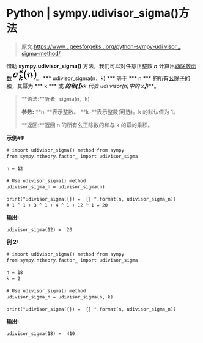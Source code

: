 # Python | sympy.udivisor_sigma()方法

> 原文:[https://www . geesforgeks . org/python-sympy-udi visor _ sigma-method/](https://www.geeksforgeeks.org/python-sympy-udivisor_sigma-method/)

借助 **sympy.udivisor_sigma()** 方法，我们可以对任意正整数 ***n*** 计算出[酉除数函数](http://mathworld.wolfram.com/UnitaryDivisorFunction.html) ![\sigma_k^*(n)](img/c4463d0879d03fb688fc34d38226aa5b.png "Rendered by QuickLaTeX.com")。 *** udivisor_sigma(n，k) *** 等于 *** n *** 的所有[幺除子](http://mathworld.wolfram.com/UnitaryDivisor.html)的和，其幂为 *** k *** 或 ***的和(【x**k 代表 udi visor(n)中的 x】)***。

> **语法:**听者 _sigma(n，k)
> 
> **参数:**
> **n–**表示整数。
> **k–**表示整数(可选)。k 的默认值为 1。
> 
> **返回:**返回 n 的所有幺正除数的和与 k 的幂的乘积。

**示例#1:**

```
# import udivisor_sigma() method from sympy
from sympy.ntheory.factor_ import udivisor_sigma

n = 12

# Use udivisor_sigma() method 
udivisor_sigma_n = udivisor_sigma(n) 

print("udivisor_sigma({}) =  {} ".format(n, udivisor_sigma_n)) 
# 1 ^ 1 + 3 ^ 1 + 4 ^ 1 + 12 ^ 1 = 20
```

**输出:**

```
udivisor_sigma(12) =  20

```

**例 2:**

```
# import udivisor_sigma() method from sympy
from sympy.ntheory.factor_ import udivisor_sigma

n = 18
k = 2

# Use udivisor_sigma() method 
udivisor_sigma_n = udivisor_sigma(n, k) 

print("udivisor_sigma({}) =  {} ".format(n, udivisor_sigma_n)) 
```

**输出:**

```
udivisor_sigma(18) =  410

```